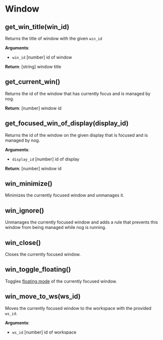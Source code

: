 # Window

## get_win_title(win_id)

Returns the title of window with the given `win_id`

**Arguments**:
* `win_id` [number] id of window

**Return**: [string] window title

## get_current_win()

Returns the id of the window that has currently focus and is managed by nog.

**Return**: [number] window id


## get_focused_win_of_display(display_id)

Returns the id of the window on the given display that is focused and is managed by nog.

**Arguments**:
* `display_id` [number] id of display

**Return**: [number] window id

## win_minimize()

Minimizes the currently focused window and unmanages it.

## win_ignore()

Unmanages the currently focused window and adds a rule that prevents this window from being managed while nog is running.

## win_close()

Closes the currently focused window.

## win_toggle_floating()

 Toggles [floating mode](../getting-started/floating_mode.html) of the currently focused window.

## win_move_to_ws(ws_id)

Moves the currently focused window to the workspace with the provided `ws_id`.

**Arguments**:
* `ws_id` [number] id of workspace
